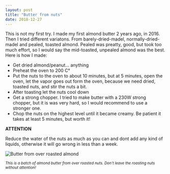 ```yaml
---
layout: post
title: "Butter from nuts"
date: 2018-12-27
---
```


This is not my first try. I made my first almond butter 2 years ago, in 2016. Then I tried different variatons. From barely-dried-madel, normally-dried-madel and pealed, toasted almond. Pealed was preatty, good, but took too much effort, so I would say the mid-toasted, unpealed almond was the best. Here is how I made:
 *  Get dried almond/peanut... anything
 *  Preheat the oven to 200 C°
 *  Put the nuts to the oven to about 10 minutes, but at 5 minutes, open the oven, let the vapor goes out form the oven, because we need dried, toasted nuts, and stir the nuts a bit.
 *  After toasting let the nuts cool down
 *  Get a strong chopper. I tried to make butter with a 230W strong chopper, but it is was very hard, so I would recommend to use a stronger one.
 *  Chop the nuts on the highest level until it became creamy. Be patient it takes at least 5 minutes, but worth it!
 
 
**ATTENTION**

Reduce the water of the nuts as much as you can and dont add any kind of liquids, otherwise it will go wrong in less than a week.

![Butter from over roasted almond](http://franyek.github.io/images/2018-12-27-butter-from-buts-01.jpg)

<sub>*This is a batch of almond butter from over roasted nuts. Don't leave the roasting nuts without attention!*<sub>